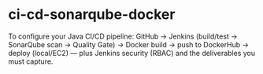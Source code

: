 # ci-cd-sonarqube-docker
To configure your Java CI/CD pipeline: GitHub → Jenkins (build/test → SonarQube scan → Quality Gate) → Docker build → push to DockerHub → deploy (local/EC2) — plus Jenkins security (RBAC) and the deliverables you must capture.
